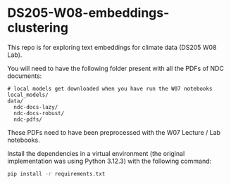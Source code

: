 # DS205-W08-embeddings-clustering
This repo is for exploring text embeddings for climate data (DS205 W08 Lab). 

You will need to have the following folder present with all the PDFs of NDC documents: 

```
# local models get downloaded when you have run the W07 notebooks
local_models/
data/
  ndc-docs-lazy/
  ndc-docs-robust/
  ndc-pdfs/ 
```

These PDFs need to have been preprocessed with the W07 Lecture / Lab notebooks. 

Install the dependencies in a virtual environment (the original implementation was using Python 3.12.3) with the following command: 

```bash
pip install -r requirements.txt
```

